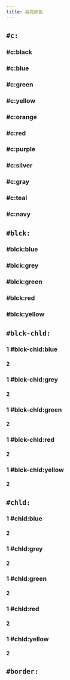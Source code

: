```yaml
---
title: 高亮颜色
---
```


## `#c:`
### #c:black 

### #c:blue 

### #c:green 

### #c:yellow 

### #c:orange

### #c:red 

### #c:purple 

### #c:silver 

### #c:gray 

### #c:teal 

### #c:navy 

## `#blck:`
### #blck:blue

### #blck:grey

### #blck:green

### #blck:red

### #blck:yellow

## `#blck-chld:`
### 1  #blck-chld:blue
#### 2

### 1  #blck-chld:grey
#### 2

### 1  #blck-chld:green
#### 2

### 1  #blck-chld:red
#### 2

### 1  #blck-chld:yellow
#### 2

## `#chld:`
### 1  #chld:blue
#### 2

### 1  #chld:grey
#### 2

### 1  #chld:green
#### 2

### 1  #chld:red
#### 2

### 1  #chld:yellow
#### 2

## `#border:`

## 
